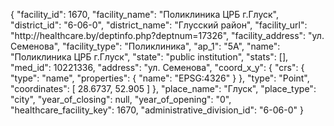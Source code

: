 {
    "facility_id": 1670,
    "facility_name": "Поликлиника ЦРБ г.Глуск",
    "district_id": "6-06-0",
    "district_name": "Глусский район",
    "facility_url": "http:\/\/healthcare.by\/deptinfo.php?deptnum=17326",
    "facility_address": "ул. Семенова",
    "facility_type": "Поликлиника",
    "ap_1": "5А",
    "name": "Поликлиника ЦРБ г.Глуск",
    "state": "public institution",
    "stats": [],
    "med_id": 10221336,
    "address": "ул. Семенова",
    "coord_x_y": {
        "crs": {
            "type": "name",
            "properties": {
                "name": "EPSG:4326"
            }
        },
        "type": "Point",
        "coordinates": [
            28.6737,
            52.905
        ]
    },
    "place_name": "Глуск",
    "place_type": "city",
    "year_of_closing": null,
    "year_of_opening": "0",
    "healthcare_facility_key": 1670,
    "administrative_division_id": "6-06-0"
}